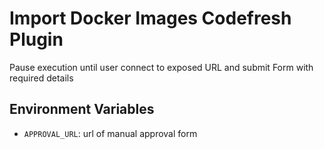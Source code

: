 # Import Docker Images Codefresh Plugin

Pause execution until user connect to exposed URL and submit Form with required details

## Environment Variables

- `APPROVAL_URL`: url of manual approval form